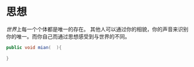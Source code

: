# 思想

*世界*上每一个个体都是唯一的存在。
其他人可以通过你的相貌，你的声音来识别你的唯一。而你自己而通过思想感受到与世界的不同。
```Java
public void mian(  ){
    
}
```